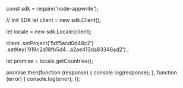 const sdk = require('node-appwrite');

// Init SDK
let client = new sdk.Client();

let locale = new sdk.Locale(client);

client
    .setProject('5df5acd0d48c2')
    .setKey('919c2d18fb5d4...a2ae413da83346ad2')
;

let promise = locale.getCountries();

promise.then(function (response) {
    console.log(response);
}, function (error) {
    console.log(error);
});